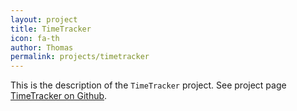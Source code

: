 ```yaml
---
layout: project
title: TimeTracker
icon: fa-th
author: Thomas
permalink: projects/timetracker
---
```


This is the description of the `TimeTracker` project. See project page <a href="https://github.com/computoms/TimeTracker">TimeTracker on Github</a>.